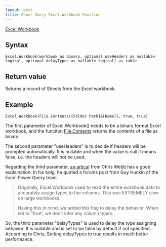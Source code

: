 ```yaml
---
layout: post
title: Power Query Excel.Workbook Function
---
```



[Excel.Workbook](https://docs.microsoft.com/en-us/powerquery-m/excel-workbook)

## Syntax
```Excel.Workbook(workbook as binary, optional useHeaders as nullable logical, optional delayTypes as nullable logical) as table```

## Return value
Returns a record of Sheets from the Excel workbook.

## Example
```Excel.Workbook(File.Contents([Folder Path]&[Name]), true, true)```




The first parameter of Excel.Workbook() needs to be a binary format Excel workbook, and the funciton [File.Contents](https://docs.microsoft.com/en-us/powerquery-m/file-contents) returns the contents of a file as binary.

The second parameter "useHeaders" is to decide if headers will be prompted automatically. It is nullable and when the value is null it means false, i.e. the headers will not be used.

Regarding the third parameter, [an artical](https://blog.crossjoin.co.uk/2019/02/02/excel-workbook-and-the-delaytypes-option-in-power-query-power-bi/) from Chris Webb has a good explaination. In his bolg, he quoted a forums post from Guy Hunkin of the Excel Power Query team

>Originally, Excel.Workbook used to read the entire workbook data to accurately assign types to the columns. This was EXTREMELY slow on large workbooks.
>
>Having this in mind, we added this flag to delay the behavior. When set to “true”, we don’t infer any column types.

So, the third parameter "delayTypes" is used to delay the type assigning behavior. It is nullable and is set to be false by default if not specified. According to Chris, Setting delayTypes to true results in much better performance.
